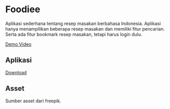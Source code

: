 # Foodiee
Aplikasi sederhana tentang resep masakan berbahasa Indonesia. Aplikasi hanya menampilikan beberapa resep masakan dan memiliki fitur pencarian. Serta ada fitur bookmark resep masakan, tetapi harus login dulu.

[Demo Video](https://drive.google.com/file/d/1DYmvc7ctB73izx3Ju8YUZWpyFJEPspHb/view?usp=sharing)

## Aplikasi
[Download](https://drive.google.com/file/d/1VTjh3f0FF6dMvHjGLt6qJUMxUj__95yp/view?usp=sharing)

## Asset
Sumber asset dari freepik.
